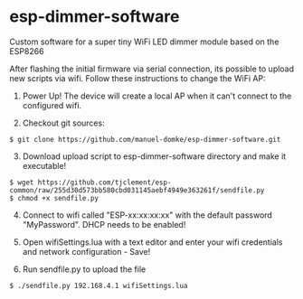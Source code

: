 # esp-dimmer-software
Custom software for a super tiny WiFi LED dimmer module based on the ESP8266

After flashing the initial firmware via serial connection, its possible to upload new scripts via wifi. 
Follow these instructions to change the WiFi AP:

1. Power Up!
   The device will create a local AP when it can't connect to the configured wifi.

2. Checkout git sources: 
```
$ git clone https://github.com/manuel-domke/esp-dimmer-software.git
```
3. Download upload script to esp-dimmer-software directory and make it executable!
```
$ wget https://github.com/tjclement/esp-common/raw/255d30d573bb580cbd031145aebf4949e363261f/sendfile.py
$ chmod +x sendfile.py
```
4. Connect to wifi called "ESP-xx:xx:xx:xx" with the default password "MyPassword". DHCP needs to be enabled!

6. Open wifiSettings.lua with a text editor and enter your wifi credentials and network configuration - Save!

7. Run sendfile.py to upload the file
```
$ ./sendfile.py 192.168.4.1 wifiSettings.lua
```
